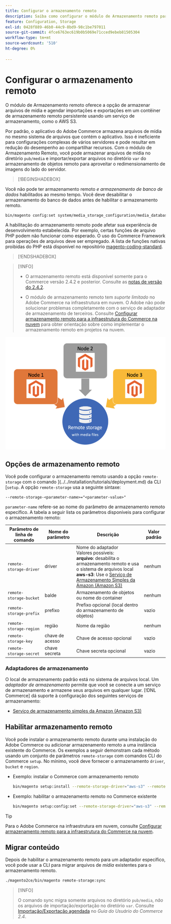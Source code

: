 ```yaml
---
title: Configurar o armazenamento remoto
description: Saiba como configurar o módulo de Armazenamento remoto para o aplicativo local do Commerce.
feature: Configuration, Storage
exl-id: 0428f889-46b0-44c9-8bd9-98c1be797011
source-git-commit: 4fce6763ec619b0b5069e71cced9ebeb81505304
workflow-type: tm+mt
source-wordcount: '510'
ht-degree: 0%

---
```


# Configurar o armazenamento remoto

O módulo de Armazenamento remoto oferece a opção de armazenar arquivos de mídia e agendar importações e exportações em um contêiner de armazenamento remoto persistente usando um serviço de armazenamento, como o AWS S3.

Por padrão, o aplicativo do Adobe Commerce armazena arquivos de mídia no mesmo sistema de arquivos que contém o aplicativo. Isso é ineficiente para configurações complexas de vários servidores e pode resultar em redução do desempenho ao compartilhar recursos. Com o módulo de Armazenamento Remoto, você pode armazenar arquivos de mídia no diretório `pub/media` e importar/exportar arquivos no diretório `var` do armazenamento de objetos remoto para aproveitar o redimensionamento de imagens do lado do servidor.

>[!BEGINSHADEBOX]

Você não pode ter armazenamento remoto _e armazenamento de banco de dados_ habilitados ao mesmo tempo. Você deve desabilitar o armazenamento do banco de dados antes de habilitar o armazenamento remoto.

```bash
bin/magento config:set system/media_storage_configuration/media_database 0
```

A habilitação do armazenamento remoto pode afetar sua experiência de desenvolvimento estabelecida. Por exemplo, certas funções de arquivo PHP podem não funcionar como esperado. O uso do Commerce Framework para operações de arquivos deve ser empregado. A lista de funções nativas proibidas do PHP está disponível no repositório [magento-coding-standard](https://github.com/magento/magento-coding-standard/blob/develop/Magento2/Sniffs/Functions/DiscouragedFunctionSniff.php).

>[!ENDSHADEBOX]

>[!INFO]
>
>- O armazenamento remoto está disponível somente para o Commerce versão 2.4.2 e posterior. Consulte as [notas de versão do 2.4.2](https://devdocs.magento.com/guides/v2.4/release-notes/open-source-2-4-2.html).
>
>- O módulo de armazenamento remoto tem _suporte limitado_ no Adobe Commerce na infraestrutura em nuvem. O Adobe não pode solucionar problemas completamente com o serviço de adaptador de armazenamento de terceiros. Consulte [Configurar armazenamento remoto para a infraestrutura do Commerce na nuvem](cloud-support.md) para obter orientação sobre como implementar o armazenamento remoto em projetos na nuvem.

![imagem de esquema](../../assets/configuration/remote-storage-schema.png)

## Opções de armazenamento remoto

Você pode configurar o armazenamento remoto usando a opção `remote-storage` com o comando ](../../installation/tutorials/deployment.md) da CLI [`setup`. A opção `remote-storage` usa a seguinte sintaxe:

```text
--remote-storage-<parameter-name>="<parameter-value>"
```

`parameter-name` refere-se ao nome do parâmetro de armazenamento remoto específico. A tabela a seguir lista os parâmetros disponíveis para configurar o armazenamento remoto:

| Parâmetro de linha de comando | Nome do parâmetro | Descrição | Valor padrão |
|--- |--- |--- |--- |
| `remote-storage-driver` | driver | Nome do adaptador<br>Valores possíveis:<br>**arquivo**: desabilita o armazenamento remoto e usa o sistema de arquivos local <br>**aws-s3**: Use o [Serviço de Armazenamento Simples da Amazon (Amazon S3)](remote-storage-aws-s3.md) | nenhum |
| `remote-storage-bucket` | balde | Armazenamento de objetos ou nome do container | nenhum |
| `remote-storage-prefix` | prefixo | Prefixo opcional (local dentro do armazenamento de objetos) | vazio |
| `remote-storage-region` | região | Nome da região | nenhum |
| `remote-storage-key` | chave de acesso | Chave de acesso opcional | vazio |
| `remote-storage-secret` | chave secreta | Chave secreta opcional | vazio |

### Adaptadores de armazenamento

O local de armazenamento padrão está no sistema de arquivos local. Um _adaptador de armazenamento_ permite que você se conecte a um serviço de armazenamento e armazene seus arquivos em qualquer lugar. [!DNL Commerce] dá suporte à configuração dos seguintes serviços de armazenamento:

- [Serviço de armazenamento simples da Amazon (Amazon S3)](remote-storage-aws-s3.md)

## Habilitar armazenamento remoto

Você pode instalar o armazenamento remoto durante uma instalação do Adobe Commerce ou adicionar armazenamento remoto a uma instância existente do Commerce. Os exemplos a seguir demonstram cada método usando um conjunto de parâmetros `remote-storage` com comandos CLI do Commerce `setup`. No mínimo, você deve fornecer o armazenamento `driver`, `bucket` e `region`.

- Exemplo: instalar o Commerce com armazenamento remoto

  ```bash
  bin/magento setup:install --remote-storage-driver="aws-s3" --remote-storage-bucket="myBucket" --remote-storage-region="us-east-1"
  ```

- Exemplo: habilitar o armazenamento remoto no Commerce existente

  ```bash
  bin/magento setup:config:set --remote-storage-driver="aws-s3" --remote-storage-bucket="myBucket" --remote-storage-region="us-east-1"
  ```

>[!TIP]
>
>Para o Adobe Commerce na infraestrutura em nuvem, consulte [Configurar armazenamento remoto para a infraestrutura do Commerce na nuvem](cloud-support.md).

## Migrar conteúdo

Depois de habilitar o armazenamento remoto para um adaptador específico, você pode usar a CLI para migrar arquivos de _mídia_ existentes para o armazenamento remoto.

```bash
./magento2ce/bin/magento remote-storage:sync
```

>[!INFO]
>
>O comando sync migra somente arquivos no diretório `pub/media`, _não_ os arquivos de importação/exportação no diretório `var`. Consulte [Importação/Exportação agendada](https://experienceleague.adobe.com/docs/commerce-admin/systems/data-transfer/data-scheduled-import-export.html) no _Guia do Usuário do Commerce 2.4_.

<!-- link definitions -->

[import-export]: https://docs.magento.com/user-guide/system/data-scheduled-import-export.html
